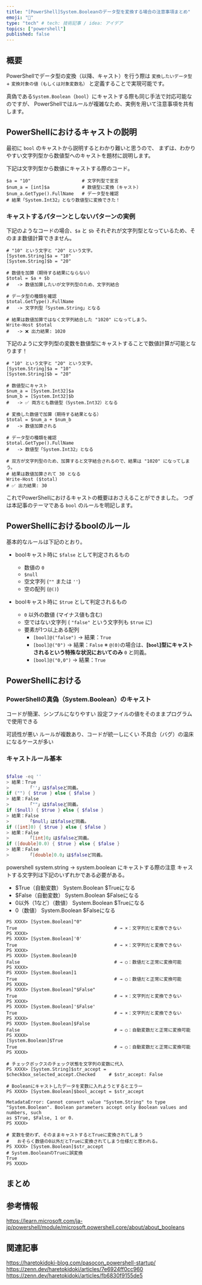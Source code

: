 ```yaml
---
title: "[PowerShell]System.Booleanのデータ型を変換する場合の注意事項まとめ"
emoji: "🚩"
type: "tech" # tech: 技術記事 / idea: アイデア
topics: ["powershell"]
published: false
---
```

## 概要

PowerShellでデータ型の変換（以降、キャスト）を行う際は `変換したいデータ型` + `変換対象の値（もしくは対象変数名）` と定義することで実現可能です。

真偽である`System.Boolean`（`bool`）にキャストする際も同じ手法で対応可能なのですが、
PowerShellではルールが複雑なため、実例を用いて注意事項を共有します。

## PowerShellにおけるキャストの説明

最初に `bool` のキャストから説明するとわかり難いと思うので、
まずは、わかりやすい文字列型から数値型へのキャストを題材に説明します。

下記は文字列型から数値にキャストする際のコード。

```powershell:例）文字列から数値に変換する場合
$a = "10"                   # 文字列型で宣言
$num_a = [int]$a            # 数値型に変換（キャスト）
$num_a.GetType().FullName   # データ型を確認
# 結果「System.Int32」となり数値型に変換できた！
```

### キャストするパターンとしないパターンの実例

下記のようなコードの場合、`$a` と `$b` それぞれが文字列型となっているため、そのまま数値計算できません。

```powershell:❌ 文字列同士だと数値計算不可
# "10" という文字と "20" という文字。
[System.String]$a = "10"
[System.String]$b = "20"

# 数値を加算（期待する結果にならない）
$total = $a + $b
#	-> 数値加算したいが文字列型のため、文字列結合

# データ型の種類を確認
$total.GetType().FullName
#	-> 文字列型「System.String」となる

# 結果は数値加算ではなく文字列結合した "1020" になってしまう。
Write-Host $total
#	-> ❌ 出力結果: 1020
```

下記のように文字列型の変数を数値型にキャストすることで数値計算が可能となります！

```powershell:✅ 数値にキャスト後は数値計算可能
# "10" という文字と "20" という文字。
[System.String]$a = "10"
[System.String]$b = "20"

# 数値型にキャスト
$num_a = [System.Int32]$a
$num_b = [System.Int32]$b
#	-> ✅ 両方とも数値型（System.Int32）となる

# 変換した数値で加算（期待する結果となる）
$total = $num_a + $num_b
#	-> 数値加算される

# データ型の種類を確認
$total.GetType().FullName
#	-> 数値型「System.Int32」となる

# 双方が文字列型のため、加算すると文字結合されるので、結果は "1020" になってしまう。
# 結果は数値加算されて 30 となる
Write-Host ($total)
# ✅ 出力結果: 30
```

これでPowerShellにおけるキャストの概要はおさえることができました。
つぎは本記事のテーマである `bool` のルールを明記します。

## PowerShellにおけるboolのルール

基本的なルールは下記のとおり。

- boolキャスト時に `$false` として判定されるもの
    - 数値の `0`
    - `$null`
    - 空文字列 (`""` または `''`)
    - 空の配列 (`@()`)

- boolキャスト時に `$true` として判定されるもの
    - `0` 以外の数値 (マイナス値も含む)
    - 空ではない文字列 ( `"false"` という文字列も `$true` に)
    - 要素が1つ以上ある配列
        - `[bool]@("false")`    -> 結果：`True`
        - `[bool]@("0")`        -> 結果：`False` ※ `@(0)`の場合は、**[`bool`]型にキャストされるという特殊な状況においてのみ** `0` と同義。
        - `[bool]@("0,0")`      -> 結果：`True`

## PowerShellにおける

### PowerShellの真偽（System.Boolean）のキャスト

コードが簡潔、シンプルになりやすい
設定ファイルの値をそのままプログラムで使用できる


可読性が悪い
ルールが複数あり、コードが統一しにくい
不具合（バグ）の温床になるケースが多い

### キャストルール基本


## 

```powershell
$false -eq ''
> 結果：True
>       「''」は$falseど同義。
if ("") { $true } else { $false }
> 結果：False
>       「""」は$falseど同義。
if ($null) { $true } else { $false }
> 結果：False
>       「$null」は$falseど同義。
if ([int]0) { $true } else { $false }
> 結果：False
>       「[int]0」は$falseど同義。
if ([double]0.0) { $true } else { $false }
> 結果：False
>       「[double]0.0」は$falseど同義。
```

powershell system.string -> system.boolean にキャストする際の注意
キャストする文字列は下記のいずれかである必要がある。
- $True（自動変数）
	System.Boolean $Trueになる
- $False（自動変数）
	System.Boolean $Falseになる
- 0以外（1など）（数値）
	System.Boolean $Trueになる
- 0（数値）
	System.Boolean $Falseになる

```
PS XXXX> [System.Boolean]"0"
True									# → ×：文字列だと変換できない
PS XXXX>
PS XXXX> [System.Boolean]'0'
True									# → ×：文字列だと変換できない
PS XXXX>
PS XXXX> [System.Boolean]0  
False									# → ○：数値だと正常に変換可能
PS XXXX>
PS XXXX> [System.Boolean]1
True									# → ○：数値だと正常に変換可能
PS XXXX>
PS XXXX> [System.Boolean]"$False"
True									# → ×：文字列だと変換できない
PS XXXX>
PS XXXX> [System.Boolean]'$False'
True									# → ×：文字列だと変換できない
PS XXXX>
PS XXXX> [System.Boolean]$False  
False									# → ○：自動変数だと正常に変換可能
PS XXXX>
[System.Boolean]$True 
True									# → ○：自動変数だと正常に変換可能
PS XXXX>
```


```
# チェックボックスのチェック状態を文字列の変数に代入
PS XXXX> [System.String]$str_accept = $checkbox_selected_accept.Checked		# $str_accept: False

# Booleanにキャストしたデータを変数に入れようとするとエラー
PS XXXX> [System.Boolean]$bool_accept = $str_accept

MetadataError: Cannot convert value "System.String" to type "System.Boolean". Boolean parameters accept only Boolean values and numbers, such 
as $True, $False, 1 or 0.
PS XXXX>

# 変数を使わず、そのままキャストするとTrueに変換されてしまう
#	おそらく数値の0以外だとTrueに変換されてしまう仕様だと思われる。
PS XXXX> [System.Boolean]$str_accept										# System.BooleanのTrueに誤変換
True
PS XXXX>
```

## まとめ

## 参考情報

https://learn.microsoft.com/ja-jp/powershell/module/microsoft.powershell.core/about/about_booleans

## 関連記事

https://haretokidoki-blog.com/pasocon_powershell-startup/
https://zenn.dev/haretokidoki/articles/7e6924ff0cc960
https://zenn.dev/haretokidoki/articles/fb6830f9155de5

